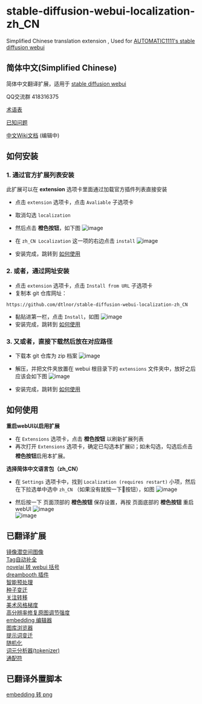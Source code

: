 # stable-diffusion-webui-localization-zh_CN
Simplified Chinese translation extension , Used for [AUTOMATIC1111's stable diffusion webui](https://github.com/AUTOMATIC1111/stable-diffusion-webui)

## 简体中文(Simplified Chinese)
简体中文翻译扩展，适用于 [stable diffusion webui](https://github.com/AUTOMATIC1111/stable-diffusion-webui)

QQ交流群 418316375

[术语表](Terminology.md)

[已知问题](Known-Bug.md)

[中文Wiki文档](https://github.com/dtlnor/stable-diffusion-webui-localization-zh_CN/wiki) (编辑中)

## 如何安装
### 1. 通过官方扩展列表安装
此扩展可以在 **extension** 选项卡里面通过加载官方插件列表直接安装
- 点击 `extension` 选项卡，点击 `Avaliable` 子选项卡
- 取消勾选 `localization`
- 然后点击 **橙色按钮**，如下图
![image](https://user-images.githubusercontent.com/60730393/202897956-484e2aaa-89db-4612-8e69-8d76458e23d0.png)  

- 在 `zh_CN Localization` 这一项的右边点击 `install`
![image](https://user-images.githubusercontent.com/60730393/202897890-cd502e8d-dee0-48f8-835a-c3446cfb526c.png)
- 安装完成，跳转到 [如何使用](#如何使用)

### 2. 或者，通过网址安装
- 点击 `extension` 选项卡，点击 `Install from URL` 子选项卡
- 复制本 git 仓库网址：
```
https://github.com/dtlnor/stable-diffusion-webui-localization-zh_CN
```
- 黏贴进第一栏，点击 `Install`，如图
![image](https://user-images.githubusercontent.com/60730393/202898107-e207d645-e446-456c-8a5b-6dd400eba480.png)  
- 安装完成，跳转到 [如何使用](#如何使用)

### 3. 又或者，直接下载然后放在对应路径
- 下载本 git 仓库为 zip 档案
![image](https://user-images.githubusercontent.com/60730393/202898203-8f4265ff-efc1-4cb4-887a-86af291c000e.png)  

- 解压，并把文件夹放置在 webui 根目录下的 `extensions` 文件夹中，放好之后应该会如下图
![image](https://user-images.githubusercontent.com/60730393/202898631-e4f6b3e2-b1d2-4258-b003-3142597fff3b.png)  
- 安装完成，跳转到 [如何使用](#如何使用)

## 如何使用
**重启webUI以启用扩展**
- 在 `Extensions` 选项卡，点击 **橙色按钮** 以刷新扩展列表
- 再次打开 `Extensions` 选项卡，确定已勾选本扩展☑️；如未勾选，勾选后点击**橙色按钮**启用本扩展。  

**选择简体中文语言包（zh_CN）**
- 在 `Settings` 选项卡中，找到 `Localization (requires restart)` 小项，然后在下拉选单中选中 `zh_CN` （如果没有就按一下🔄按钮），如图
![image](https://user-images.githubusercontent.com/60730393/202900620-263cbdd3-0559-4b08-acd6-29570add8a3f.png)
  
- 然后按一下 页面顶部的  **橙色按钮** 保存设置，再按 页面底部的 **橙色按钮** 重启webUI
![image](https://user-images.githubusercontent.com/60730393/202901412-26765c04-e69c-4beb-a56b-9e310ed273ca.png)  
![image](https://user-images.githubusercontent.com/60730393/202901401-de7d34e9-67c6-4f39-8f5f-b0c0c7a58b54.png)

## 已翻译扩展
[镜像潜空间图像](https://github.com/dfaker/SD-latent-mirroring)  
[Tag自动补全](https://github.com/DominikDoom/a1111-sd-webui-tagcomplete)  
[novelai 转 webui 括号](https://github.com/animerl/novelai-2-local-prompt)  
[dreambooth 插件](https://github.com/d8ahazard/sd_dreambooth_extension)  
[智能预处理](https://github.com/d8ahazard/sd_smartprocess)  
[种子变迁](https://github.com/yownas/seed_travel)  
[关注转移](https://github.com/yownas/shift-attention)  
[美术风格梯度](https://github.com/AUTOMATIC1111/stable-diffusion-webui-aesthetic-gradients)  
[高分辨率修复原图调节强度](	https://github.com/dtlnor/stable-diffusion-webui-conditioning-highres-fix.git)  
[embedding 编辑器](https://github.com/CodeExplode/stable-diffusion-webui-embedding-editor)  
[图库浏览器](https://github.com/yfszzx/stable-diffusion-webui-images-browser)  
[提示词变迁](https://github.com/Kahsolt/stable-diffusion-webui-prompt-travel)  
[随机化](https://github.com/stysmmaker/stable-diffusion-webui-randomize.git)  
[词元分析器(tokenizer)](https://github.com/AUTOMATIC1111/stable-diffusion-webui-tokenizer)  
[通配符](https://github.com/AUTOMATIC1111/stable-diffusion-webui-wildcards)  

## 已翻译外置脚本
[embedding 转 png](https://github.com/dfaker/embedding-to-png-script)  
